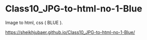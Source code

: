 # Class10_JPG-to-html-no-1-Blue
Image to html, css ( BLUE ).

https://sheikhjubaer.github.io/Class10_JPG-to-html-no-1-Blue/
